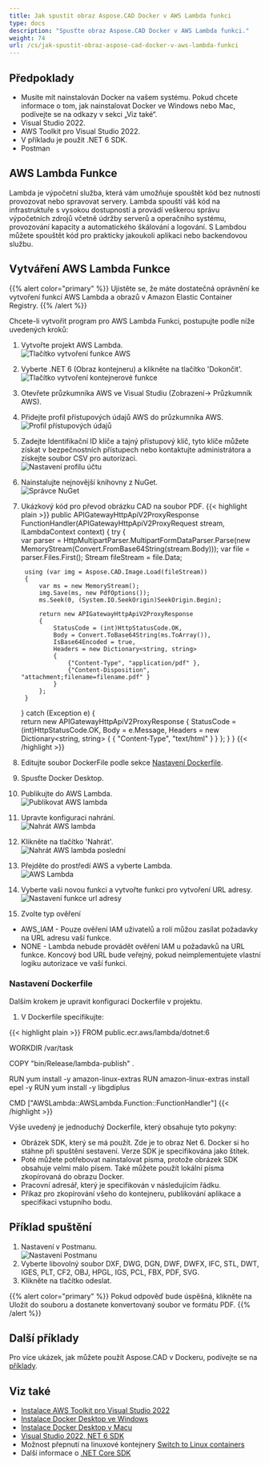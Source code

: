 ```yaml
---
title: Jak spustit obraz Aspose.CAD Docker v AWS Lambda funkci
type: docs
description: "Spusťte obraz Aspose.CAD Docker v AWS Lambda funkci."
weight: 74
url: /cs/jak-spustit-obraz-aspose-cad-docker-v-aws-lambda-funkci
---
```


## Předpoklady
- Musíte mít nainstalován Docker na vašem systému. Pokud chcete informace o tom, jak nainstalovat Docker ve Windows nebo Mac, podívejte se na odkazy v sekci „Viz také“.
- Visual Studio 2022.
- AWS Toolkit pro Visual Studio 2022.
- V příkladu je použit .NET 6 SDK.
- Postman

## AWS Lambda Funkce

Lambda je výpočetní služba, která vám umožňuje spouštět kód bez nutnosti provozovat nebo spravovat servery. Lambda spouští váš kód na infrastruktuře s vysokou dostupností a provádí veškerou správu výpočetních zdrojů včetně údržby serverů a operačního systému, provozování kapacity a automatického škálování a logování. S Lambdou můžete spouštět kód pro prakticky jakoukoli aplikaci nebo backendovou službu.

## Vytváření AWS Lambda Funkce

{{% alert color="primary" %}} 
Ujistěte se, že máte dostatečná oprávnění ke vytvoření funkcí AWS Lambda a obrazů v Amazon Elastic Container Registry.
{{% /alert %}}

Chcete-li vytvořit program pro AWS Lambda Funkci, postupujte podle níže uvedených kroků:
1. Vytvořte projekt AWS Lambda.<br>
![Tlačítko vytvoření funkce AWS](/_assets/create-project.png)<br>
1. Vyberte .NET 6 (Obraz kontejneru) a klikněte na tlačítko 'Dokončit'.<br>
![Tlačítko vytvoření kontejnerové funkce](/_assets/create-container.png)<br>
1. Otevřete průzkumníka AWS ve Visual Studiu (Zobrazení-> Průzkumník AWS).
1. Přidejte profil přístupových údajů AWS do průzkumníka AWS.<br>
![Profil přístupových údajů](/_assets/add-aws-credentials-profile.png)<br>
1. Zadejte Identifikační ID klíče a tajný přístupový klíč, tyto klíče můžete získat v bezpečnostních přístupech nebo kontaktujte administrátora a získejte soubor CSV pro autorizaci.<br>
![Nastavení profilu účtu](/_assets/account-profile.png)<br>
1. Nainstalujte nejnovější knihovny z NuGet.<br>
![Správce NuGet](/_assets/nuget-manager.png)<br>
1. Ukázkový kód pro převod obrázku CAD na soubor PDF.
{{< highlight plain >}}
public APIGatewayHttpApiV2ProxyResponse FunctionHandler(APIGatewayHttpApiV2ProxyRequest stream, ILambdaContext context)
{
    try
    {            
        var parser = HttpMultipartParser.MultipartFormDataParser.Parse(new MemoryStream(Convert.FromBase64String(stream.Body)));
        var file = parser.Files.First();
        Stream fileStream = file.Data;

        using (var img = Aspose.CAD.Image.Load(fileStream))
        {
            var ms = new MemoryStream();
            img.Save(ms, new PdfOptions());
            ms.Seek(0, (System.IO.SeekOrigin)SeekOrigin.Begin);
          
            return new APIGatewayHttpApiV2ProxyResponse
            {
                StatusCode = (int)HttpStatusCode.OK,
                Body = Convert.ToBase64String(ms.ToArray()),
                IsBase64Encoded = true,
                Headers = new Dictionary<string, string>
                {
                    {"Content-Type", "application/pdf" },
                    {"Content-Disposition", "attachment;filename=filename.pdf" }
                }
            };
        }
    }
    catch (Exception e)
    {           
        return new APIGatewayHttpApiV2ProxyResponse
        {
            StatusCode = (int)HttpStatusCode.OK,
            Body = e.Message,
            Headers = new Dictionary<string, string>
            {
                {
                    "Content-Type", "text/html"
                }
            }
        };
    }
}
{{< /highlight >}}
1. Editujte soubor DockerFile podle sekce <a href="#nastavení-dockerfile">Nastavení Dockerfile</a>.
1. Spusťte Docker Desktop.
1. Publikujte do AWS Lambda.<br>
![Publikovat AWS lambda](/_assets/publish-aws.png)<br>
1. Upravte konfiguraci nahrání.<br>
![Nahrát AWS lambda](/_assets/upload-aws-lambda.png)<br>
1. Klikněte na tlačítko 'Nahrát'.<br>
![Nahrát AWS lambda poslední](/_assets/upload-aws-lambda-finish.png)<br>
1. Přejděte do prostředí AWS a vyberte Lambda.<br>
![AWS Lambda](/_assets/select-aws-lambda.png)<br>
1. Vyberte vaši novou funkci a vytvořte funkci pro vytvoření URL adresy.<br>
![Nastavení funkce url adresy](/_assets/create-function-url.png)<br>
1. Zvolte typ ověření
- AWS_IAM - Pouze ověření IAM uživatelů a rolí můžou zasílat požadavky na URL adresu vaší funkce.
- NONE - Lambda nebude provádět ověření IAM u požadavků na URL funkce. Koncový bod URL bude veřejný, pokud neimplementujete vlastní logiku autorizace ve vaší funkci.

### Nastavení Dockerfile

Dalším krokem je upravit konfiguraci Dockerfile v projektu.

1. V Dockerfile specifikujte:

{{< highlight plain >}}
FROM public.ecr.aws/lambda/dotnet:6

WORKDIR /var/task

COPY "bin/Release/lambda-publish"  .

RUN yum install -y amazon-linux-extras 
RUN amazon-linux-extras install epel -y
RUN yum install -y libgdiplus  

CMD ["AWSLambda::AWSLambda.Function::FunctionHandler"]
{{< /highlight >}}

Výše uvedený je jednoduchý Dockerfile, který obsahuje tyto pokyny:

- Obrázek SDK, který se má použít. Zde je to obraz Net 6. Docker si ho stáhne při spuštění sestavení. Verze SDK je specifikována jako štítek.
- Poté můžete potřebovat nainstalovat písma, protože obrázek SDK obsahuje velmi málo písem. Také můžete použít lokální písma zkopírovaná do obrazu Docker.
- Pracovní adresář, který je specifikován v následujícím řádku.
- Příkaz pro zkopírování všeho do kontejneru, publikování aplikace a specifikaci vstupního bodu.

## Příklad spuštění

1. Nastavení v Postmanu.<br>
![Nastavení Postmanu](/_assets/postman-settings.png)<br>
1. Vyberte libovolný soubor DXF, DWG, DGN, DWF, DWFX, IFC, STL, DWT, IGES, PLT, CF2, OBJ, HPGL, IGS, PCL, FBX, PDF, SVG.
1. Klikněte na tlačítko odeslat.

{{% alert color="primary" %}} 
Pokud odpověď bude úspěšná, klikněte na Uložit do souboru a dostanete konvertovaný soubor ve formátu PDF.
{{% /alert %}}

## Další příklady

Pro více ukázek, jak můžete použít Aspose.CAD v Dockeru, podívejte se na [příklady](https://github.com/aspose-cad/Aspose.CAD-Documentation).


## Viz také

- [Instalace AWS Toolkit pro Visual Studio 2022](https://marketplace.visualstudio.com/items?itemName=AmazonWebServices.AWSToolkitforVisualStudio2022) 
- [Instalace Docker Desktop ve Windows](https://docs.docker.com/docker-for-windows/install/)
- [Instalace Docker Desktop v Macu](https://docs.docker.com/docker-for-mac/install/) 
- [Visual Studio 2022, NET 6 SDK](https://docs.microsoft.com/en-us/dotnet/core/install/windows?tabs=net60#dependencies) 
- Možnost přepnutí na linuxové kontejnery [Switch to Linux containers](https://docs.docker.com/docker-for-windows/#switch-between-windows-and-linux-containers)
- Další informace o [.NET Core SDK](https://hub.docker.com/_/microsoft-dotnet-sdk)
